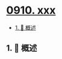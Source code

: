 # [0910. xxx](https://github.com/Tdahuyou/TNotes.leetcode/tree/main/notes/0910.%20xxx)

<!-- region:toc -->

- [1. 📝 概述](#1--概述)

<!-- endregion:toc -->

## 1. 📝 概述
